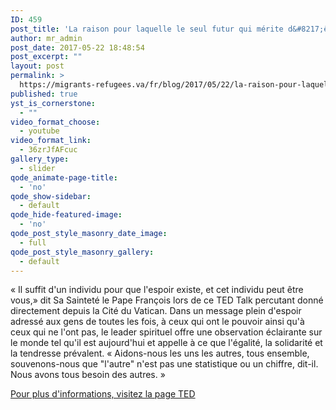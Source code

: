```yaml
---
ID: 459
post_title: 'La raison pour laquelle le seul futur qui mérite d&#8217;être conçu inclut tout le monde'
author: mr_admin
post_date: 2017-05-22 18:48:54
post_excerpt: ""
layout: post
permalink: >
  https://migrants-refugees.va/fr/blog/2017/05/22/la-raison-pour-laquelle-le-seul-futur-qui-merite-detre-concu-inclut-tout-le-monde/
published: true
yst_is_cornerstone:
  - ""
video_format_choose:
  - youtube
video_format_link:
  - 36zrJfAFcuc
gallery_type:
  - slider
qode_animate-page-title:
  - 'no'
qode_show-sidebar:
  - default
qode_hide-featured-image:
  - 'no'
qode_post_style_masonry_date_image:
  - full
qode_post_style_masonry_gallery:
  - default
---
```

« Il suffit d'un individu pour que l'espoir existe, et cet individu peut être vous,» dit Sa Sainteté le Pape François lors de ce TED Talk percutant donné directement depuis la Cité du Vatican. Dans un message plein d'espoir adressé aux gens de toutes les fois, à ceux qui ont le pouvoir ainsi qu'à ceux qui ne l'ont pas, le leader spirituel offre une observation éclairante sur le monde tel qu'il est aujourd'hui et appelle à ce que l'égalité, la solidarité et la tendresse prévalent. « Aidons-nous les uns les autres, tous ensemble, souvenons-nous que "l'autre" n'est pas une statistique ou un chiffre, dit-il. Nous avons tous besoin des autres. »

<a href="https://www.ted.com/talks/pope_francis_why_the_only_future_worth_building_includes_everyone?language=fr" target="_blank" rel="noopener noreferrer">Pour plus d'informations, visitez la page TED</a>